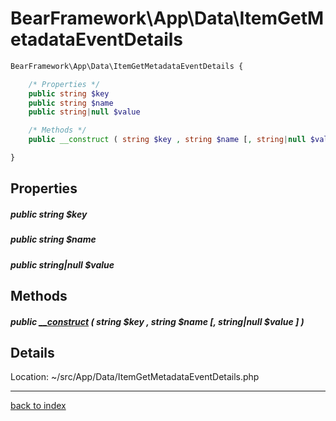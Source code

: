 # BearFramework\App\Data\ItemGetMetadataEventDetails

```php
BearFramework\App\Data\ItemGetMetadataEventDetails {

	/* Properties */
	public string $key
	public string $name
	public string|null $value

	/* Methods */
	public __construct ( string $key , string $name [, string|null $value ] )

}
```

## Properties

##### public string $key

##### public string $name

##### public string|null $value

## Methods

##### public [__construct](bearframework.app.data.itemgetmetadataeventdetails.__construct.method.md) ( string $key , string $name [, string|null $value ] )

## Details

Location: ~/src/App/Data/ItemGetMetadataEventDetails.php

---

[back to index](index.md)

